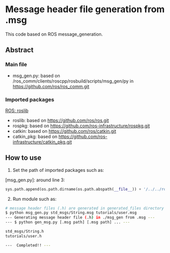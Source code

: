 # Message header file generation from .msg

This code based on ROS message_generation.

## Abstract

### Main file
- msg_gen.py: based on /ros_comm/clients/roscpp/rosbuild/scripts/msg_gen/py in https://github.com/ros/ros_comm.git

### Imported packages
[ROS: roslib](https://github.com/m-yuya/ros_packages)
- roslib: based on https://github.com/ros/ros.git
- rospkg: based on https://github.com/ros-infrastructure/rospkg.git
- catkin: based on https://github.com/ros/catkin.git
- catkin_pkg: based on https://github.com/ros-infrastructure/catkin_pkg.git

## How to use

1. Set the path of imported packages such as:

[msg_gen.py]: around line 3:
``` python
sys.path.append(os.path.dirname(os.path.abspath(__file__)) + '/../../ros_packages')
```

2. Run module such as:

``` bash
# message header files (.h) are generated in generated_files directory
$ python msg_gen.py std_msgs/String.msg tutorials/user.msg
--- Generating message header file (.h) in ./msg_gen from .msg ---
--- $ python gen_msg.py [.msg path] [.msg path] ... ---

std_msgs/String.h
tutorials/user.h

---  Completed!! ---
```
